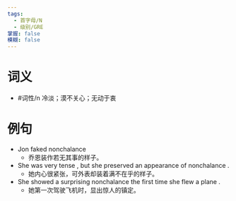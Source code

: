 ```yaml
---
tags:
  - 首字母/N
  - 级别/GRE
掌握: false
模糊: false
---
```

# 词义
- #词性/n  冷淡；漠不关心；无动于衷
# 例句
- Jon faked nonchalance
	- 乔恩装作若无其事的样子。
- She was very tense , but she preserved an appearance of nonchalance .
	- 她内心很紧张，可外表却装着满不在乎的样子。
- She showed a surprising nonchalance the first time she flew a plane .
	- 她第一次驾驶飞机时，显出惊人的镇定。
